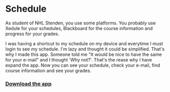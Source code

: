# Schedule

As student of NHL Stenden, you use some platforms. You probably use Xedule for your schedules, Blackboard for the course information and progress for your grades.

I was having a shortcut to my schedule on my device and everytime I must login to see my schedule. I'm lazy and thought it could be simplified. That's why I made this app. Someone told me "It would be nice to have the same for your e-mail" and I thought 'Why not?'. That's the rease why I have expand the app. Now you can see your schedule, check your e-mail, find course information and see your grades. 

### [Download the app](http://nhlstenden-app.ml/rooster.apk)
